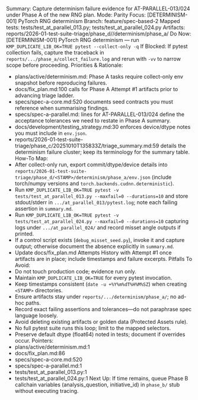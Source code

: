 Summary: Capture determinism failure evidence for AT-PARALLEL-013/024 under Phase A of the new RNG plan.
Mode: Parity
Focus: [DETERMINISM-001] PyTorch RNG determinism
Branch: feature/spec-based-2
Mapped tests: tests/test_at_parallel_013.py; tests/test_at_parallel_024.py
Artifacts: reports/2026-01-test-suite-triage/phase_d/<STAMP>/determinism/phase_a/
Do Now: [DETERMINISM-001] PyTorch RNG determinism — run `KMP_DUPLICATE_LIB_OK=TRUE pytest --collect-only -q`
If Blocked: If pytest collection fails, capture the traceback in `reports/.../phase_a/collect_failure.log` and rerun with `-vv` to narrow scope before proceeding.
Priorities & Rationale:
- plans/active/determinism.md: Phase A tasks require collect-only env snapshot before reproducing failures.
- docs/fix_plan.md:100 calls for Phase A Attempt #1 artifacts prior to advancing triage ladder.
- specs/spec-a-core.md:520 documents seed contracts you must reference when summarising findings.
- specs/spec-a-parallel.md: lines for AT-PARALLEL-013/024 define the acceptance tolerances we need to restate in Phase A summary.
- docs/development/testing_strategy.md:30 enforces device/dtype notes you must include in `env.json`.
- reports/2026-01-test-suite-triage/phase_c/20251010T135833Z/triage_summary.md:59 details the determinism failure cluster; keep its terminology for the summary table.
How-To Map:
- After collect-only run, export commit/dtype/device details into `reports/2026-01-test-suite-triage/phase_d/<STAMP>/determinism/phase_a/env.json` (include torch/numpy versions and `torch.backends.cudnn.deterministic`).
- Run `KMP_DUPLICATE_LIB_OK=TRUE pytest -v tests/test_at_parallel_013.py --maxfail=0 --durations=10` and store stdout/stderr in `.../at_parallel_013/pytest.log`; note each failing assertion in `summary.md`.
- Run `KMP_DUPLICATE_LIB_OK=TRUE pytest -v tests/test_at_parallel_024.py --maxfail=0 --durations=10` capturing logs under `.../at_parallel_024/` and record misset angle outputs if printed.
- If a control script exists (`debug_misset_seed.py`), invoke it and capture output; otherwise document the absence explicitly in `summary.md`.
- Update docs/fix_plan.md Attempts History with Attempt #1 once artifacts are in place; include timestamps and failure excerpts.
Pitfalls To Avoid:
- Do not touch production code; evidence run only.
- Maintain `KMP_DUPLICATE_LIB_OK=TRUE` for every pytest invocation.
- Keep timestamps consistent (`date -u +%Y%m%dT%H%M%SZ`) when creating `<STAMP>` directories.
- Ensure artifacts stay under `reports/.../determinism/phase_a/`; no ad-hoc paths.
- Record exact failing assertions and tolerances—do not paraphrase spec language loosely.
- Avoid deleting existing artifacts or golden data (Protected Assets rule).
- No full pytest suite runs this loop; limit to the mapped selectors.
- Preserve default dtype (float64) noted in tests; document if overrides occur.
Pointers:
- plans/active/determinism.md:1
- docs/fix_plan.md:86
- specs/spec-a-core.md:520
- specs/spec-a-parallel.md:1
- tests/test_at_parallel_013.py:1
- tests/test_at_parallel_024.py:1
Next Up: If time remains, queue Phase B callchain variables (analysis_question, initiative_id) in `phase_b/` stub without executing tracing.
